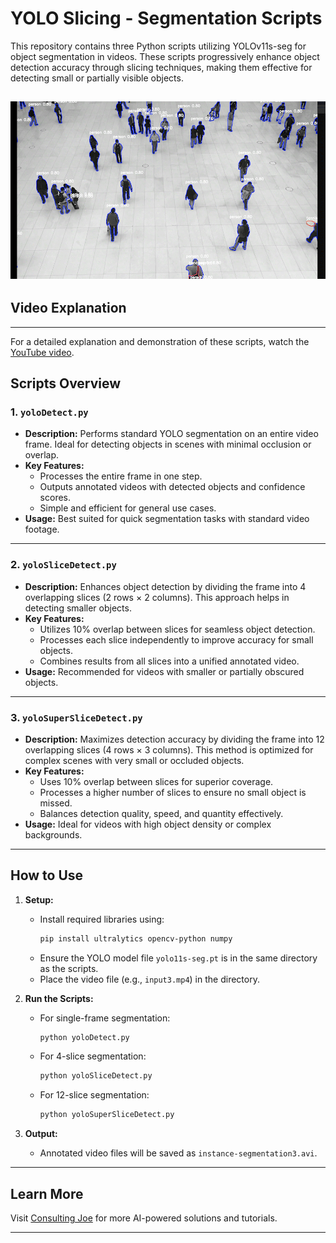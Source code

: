 # YOLO Slicing - Segmentation Scripts

This repository contains three Python scripts utilizing YOLOv11s-seg for object segmentation in videos. These scripts progressively enhance object detection accuracy through slicing techniques, making them effective for detecting small or partially visible objects. 

[<img src="https://raw.githubusercontent.com/jsammarco/YoloSlicing/57d5a2bfbf7e0ba5aa967d111868a0d3c575fbdd/banner.gif">](https://www.youtube.com/watch?v=s6mD_gSRkkI)
---

## Video Explanation
---
For a detailed explanation and demonstration of these scripts, watch the [YouTube video](https://youtu.be/s6mD_gSRkkI).

## Scripts Overview

### 1. `yoloDetect.py`
- **Description:** Performs standard YOLO segmentation on an entire video frame. Ideal for detecting objects in scenes with minimal occlusion or overlap.
- **Key Features:**
  - Processes the entire frame in one step.
  - Outputs annotated videos with detected objects and confidence scores.
  - Simple and efficient for general use cases.
- **Usage:** Best suited for quick segmentation tasks with standard video footage.

---

### 2. `yoloSliceDetect.py`
- **Description:** Enhances object detection by dividing the frame into 4 overlapping slices (2 rows × 2 columns). This approach helps in detecting smaller objects.
- **Key Features:**
  - Utilizes 10% overlap between slices for seamless object detection.
  - Processes each slice independently to improve accuracy for small objects.
  - Combines results from all slices into a unified annotated video.
- **Usage:** Recommended for videos with smaller or partially obscured objects.

---

### 3. `yoloSuperSliceDetect.py`
- **Description:** Maximizes detection accuracy by dividing the frame into 12 overlapping slices (4 rows × 3 columns). This method is optimized for complex scenes with very small or occluded objects.
- **Key Features:**
  - Uses 10% overlap between slices for superior coverage.
  - Processes a higher number of slices to ensure no small object is missed.
  - Balances detection quality, speed, and quantity effectively.
- **Usage:** Ideal for videos with high object density or complex backgrounds.

---

## How to Use

1. **Setup:**
   - Install required libraries using:
     ```bash
     pip install ultralytics opencv-python numpy
     ```
   - Ensure the YOLO model file `yolo11s-seg.pt` is in the same directory as the scripts.
   - Place the video file (e.g., `input3.mp4`) in the directory.

2. **Run the Scripts:**
   - For single-frame segmentation:
     ```bash
     python yoloDetect.py
     ```
   - For 4-slice segmentation:
     ```bash
     python yoloSliceDetect.py
     ```
   - For 12-slice segmentation:
     ```bash
     python yoloSuperSliceDetect.py
     ```

3. **Output:**
   - Annotated video files will be saved as `instance-segmentation3.avi`.

---

## Learn More

Visit [Consulting Joe](https://consultingjoe.com) for more AI-powered solutions and tutorials.

---
